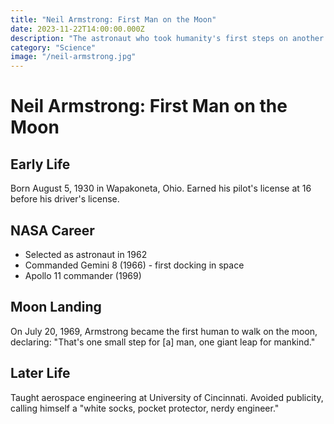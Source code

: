 ```yaml
---
title: "Neil Armstrong: First Man on the Moon"
date: 2023-11-22T14:00:00.000Z
description: "The astronaut who took humanity's first steps on another world."
category: "Science"
image: "/neil-armstrong.jpg"
---
```


# Neil Armstrong: First Man on the Moon

## Early Life
Born August 5, 1930 in Wapakoneta, Ohio. Earned his pilot's license at 16 before his driver's license.

## NASA Career
- Selected as astronaut in 1962
- Commanded Gemini 8 (1966) - first docking in space
- Apollo 11 commander (1969)

## Moon Landing
On July 20, 1969, Armstrong became the first human to walk on the moon, declaring:
"That's one small step for [a] man, one giant leap for mankind."

## Later Life
Taught aerospace engineering at University of Cincinnati. Avoided publicity, calling himself a "white socks, pocket protector, nerdy engineer."
